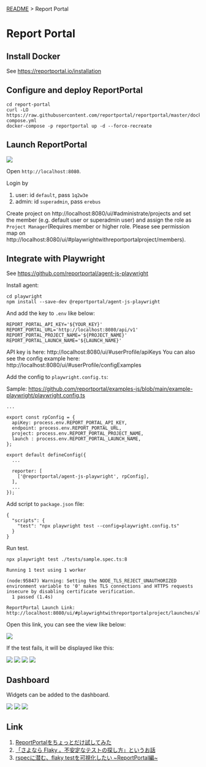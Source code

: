 [README](../README.md) > Report Portal

# Report Portal

## Install Docker
See https://reportportal.io/installation

## Configure and deploy ReportPortal

```
cd report-portal
curl -LO https://raw.githubusercontent.com/reportportal/reportportal/master/docker-compose.yml
docker-compose -p reportportal up -d --force-recreate
```

## Launch ReportPortal

![](./images/report-portal01.png)

Open `http://localhost:8080`.

Login by 

1. user: id `default`, pass `1q2w3e`
2. admin: id `superadmin`, pass `erebus`

Create project on http://localhost:8080/ui/#administrate/projects and set the member (e.g. default user or superadmin user) and assign the role as `Project Manager`(Requires member or higher role. Please see permission map on http://localhost:8080/ui/#playwrightwithreportportalproject/members).


## Integrate with Playwright
See https://github.com/reportportal/agent-js-playwright

Install agent:

```
cd playwright
npm install --save-dev @reportportal/agent-js-playwright
```

And add the key to `.env` like below:

```
REPORT_PORTAL_API_KEY='${YOUR_KEY}'
REPORT_PORTAL_URL='http://localhost:8080/api/v1'
REPORT_PORTAL_PROJECT_NAME='${PROJECT_NAME}'
REPORT_PORTAL_LAUNCH_NAME='${LAUNCH_NAME}'
```

API key is here: http://localhost:8080/ui/#userProfile/apiKeys
You can also see the config example here: http://localhost:8080/ui/#userProfile/configExamples

Add the config to `playwright.config.ts`:

Sample: https://github.com/reportportal/examples-js/blob/main/example-playwright/playwright.config.ts

```
...

export const rpConfig = {
  apiKey: process.env.REPORT_PORTAL_API_KEY,
  endpoint: process.env.REPORT_PORTAL_URL,
  project: process.env.REPORT_PORTAL_PROJECT_NAME,
  launch : process.env.REPORT_PORTAL_LAUNCH_NAME,
};

export default defineConfig({
  ...

  reporter: [
    ['@reportportal/agent-js-playwright', rpConfig],
  ],
  ...
});
```

Add script to `package.json` file:

```
{
  "scripts": {
    "test": "npx playwright test --config=playwright.config.ts"
  }
}
```

Run test.

```
npx playwright test ./tests/sample.spec.ts:8

Running 1 test using 1 worker

(node:95847) Warning: Setting the NODE_TLS_REJECT_UNAUTHORIZED environment variable to '0' makes TLS connections and HTTPS requests insecure by disabling certificate verification.
  1 passed (1.4s)

ReportPortal Launch Link: http://localhost:8080/ui/#playwrightwithreportportalproject/launches/all/16
```

Open this link, you can see the view like below:

![](./images/report-portal02.png)

If the test fails, it will be displayed like this:

![](./images/report-portal03.png)
![](./images/report-portal04.png)
![](./images/report-portal05.png)
![](./images/report-portal08.png)

## Dashboard
Widgets can be added to the dashboard.

![](./images/report-portal06.png)
![](./images/report-portal07.png)
![](./images/report-portal09.png)

## Link
1. [ReportPortalをちょっとだけ試してみた](https://zenn.dev/kesin11/articles/ccae16e8c50335)
2. [「さよなら Flaky 。不安定なテストの探し方」というお話](https://blog.cybozu.io/entry/2021/04/27/080000)
3. [rspecに潜む、flaky testを可視化したい ~ReportPortal編~](https://techblog.kiramex.com/entry/2021/11/15/154859)
